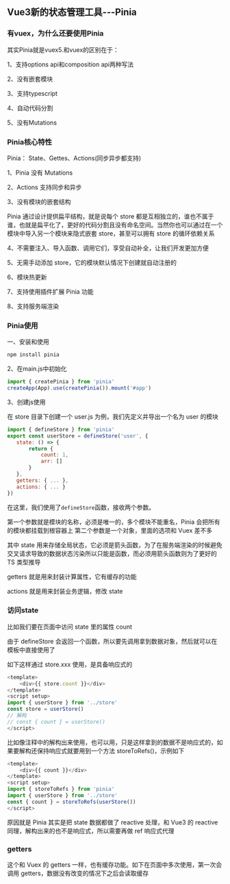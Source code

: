 ## Vue3新的状态管理工具---Pinia

### 有vuex，为什么还要使用Pinia

其实Pinia就是vuex5.和vuex的区别在于：

1、支持options api和composition api两种写法

2、没有嵌套模块

3、支持typescript

4、自动代码分割

5、没有Mutations

 ### Pinia核心特性

 Pinia： State、Gettes、Actions(同步异步都支持)

 1、Pinia 没有 Mutations

 2、Actions 支持同步和异步

 3、没有模块的嵌套结构

 Pinia 通过设计提供扁平结构，就是说每个 store 都是互相独立的，谁也不属于谁，也就是扁平化了，更好的代码分割且没有命名空间。当然你也可以通过在一个模块中导入另一个模块来隐式嵌套 store，甚至可以拥有 store 的循环依赖关系

 4、不需要注入、导入函数、调用它们，享受自动补全，让我们开发更加方便

 5、无需手动添加 store，它的模块默认情况下创建就自动注册的

 6、模块热更新

 7、支持使用插件扩展 Pinia 功能

 8、支持服务端渲染

 ### Pinia使用

 一、安装和使用

 ```js
 npm install pinia
 ```

 2、在main.js中初始化

 ```js
import { createPinia } from 'pinia'
createApp(App).use(createPinia()).mount('#app')
 ```

 3、创建js使用

 在 store 目录下创建一个 user.js 为例，我们先定义并导出一个名为 user 的模块

 ```js
 import { defineStore } from 'pinia'
export const userStore = defineStore('user', {
    state: () => {
        return { 
            count: 1,
            arr: []
        }
    },
    getters: { ... },
    actions: { ... }
})
 ```

在这里，我们使用了`defineStore`函数，接收两个参数。

第一个参数就是模块的名称，必须是唯一的，多个模块不能重名，Pinia 会把所有的模块都挂载到根容器上
第二个参数是一个对象，里面的选项和 Vuex 差不多

其中 state 用来存储全局状态，它必须是箭头函数，为了在服务端渲染的时候避免交叉请求导致的数据状态污染所以只能是函数，而必须用箭头函数则为了更好的 TS 类型推导

getters 就是用来封装计算属性，它有缓存的功能

actions 就是用来封装业务逻辑，修改 state

### 访问state

比如我们要在页面中访问 state 里的属性 count

由于 defineStore 会返回一个函数，所以要先调用拿到数据对象，然后就可以在模板中直接使用了

如下这样通过 store.xxx 使用，是具备响应式的

```js
<template>
    <div>{{ store.count }}</div>
</template>
<script setup>
import { userStore } from '../store'
const store = userStore()
// 解构
// const { count } = userStore()
</script>
```
比如像注释中的解构出来使用，也可以用，只是这样拿到的数据不是响应式的，如果要解构还保持响应式就要用到一个方法 storeToRefs()，示例如下

```js
<template>
    <div>{{ count }}</div>
</template>
<script setup>
import { storeToRefs } from 'pinia'
import { userStore } from '../store'
const { count } = storeToRefs(userStore())
</script>
```
原因就是 Pinia 其实是把 state 数据都做了 reactive 处理，和 Vue3 的 reactive 同理，解构出来的也不是响应式，所以需要再做 ref 响应式代理

### getters

这个和 Vuex 的 getters 一样，也有缓存功能。如下在页面中多次使用，第一次会调用 getters，数据没有改变的情况下之后会读取缓存

